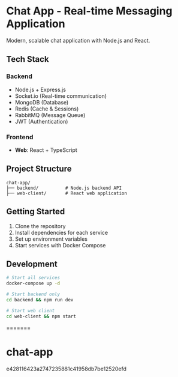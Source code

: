 # Chat App - Real-time Messaging Application

Modern, scalable chat application with Node.js and React.

## Tech Stack

### Backend
- Node.js + Express.js
- Socket.io (Real-time communication)
- MongoDB (Database)
- Redis (Cache & Sessions)
- RabbitMQ (Message Queue)
- JWT (Authentication)

### Frontend
- **Web**: React + TypeScript
## Project Structure

```
chat-app/
├── backend/          # Node.js backend API
├── web-client/       # React web application
```

## Getting Started

1. Clone the repository
2. Install dependencies for each service
3. Set up environment variables
4. Start services with Docker Compose

## Development

```bash
# Start all services
docker-compose up -d

# Start backend only
cd backend && npm run dev

# Start web client
cd web-client && npm start
```
=======
# chat-app
e428116423a2747235881c41958db7be12520efd
